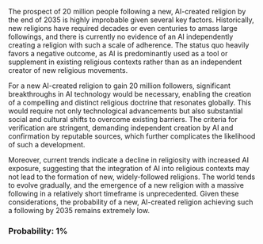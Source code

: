 The prospect of 20 million people following a new, AI-created religion by the end of 2035 is highly improbable given several key factors. Historically, new religions have required decades or even centuries to amass large followings, and there is currently no evidence of an AI independently creating a religion with such a scale of adherence. The status quo heavily favors a negative outcome, as AI is predominantly used as a tool or supplement in existing religious contexts rather than as an independent creator of new religious movements.

For a new AI-created religion to gain 20 million followers, significant breakthroughs in AI technology would be necessary, enabling the creation of a compelling and distinct religious doctrine that resonates globally. This would require not only technological advancements but also substantial social and cultural shifts to overcome existing barriers. The criteria for verification are stringent, demanding independent creation by AI and confirmation by reputable sources, which further complicates the likelihood of such a development.

Moreover, current trends indicate a decline in religiosity with increased AI exposure, suggesting that the integration of AI into religious contexts may not lead to the formation of new, widely-followed religions. The world tends to evolve gradually, and the emergence of a new religion with a massive following in a relatively short timeframe is unprecedented. Given these considerations, the probability of a new, AI-created religion achieving such a following by 2035 remains extremely low.

### Probability: 1%